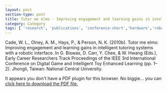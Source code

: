 ```yaml
---
layout: post
section-type: post
title: Tutor me elmo - Improving engagement and learning gains in intelligent tutoring systems with a robotic interface
category: Category
tags: [ 'research', 'publications', 'conference-short','hardware','robots','its','education' ]
---
```

Cade, W. L., Olney, A. M., Hays, P., & Person, N. K. (2010b). Tutor me elmo: Improving engagement and learning gains in intelligent tutoring systems with a robotic interface. In G. Biswas, D. Carr, Y. Chee, & W. Hwang (Eds.), Early Career Researchers Track Proceedings of the IEEE 3rd International Conference on Digital Game and Intelligent Toy Enhanced Learning (pp. 1–2). Jhongli, Taiwan: National Central University. 

<object data="https://umdrive.memphis.edu/aolney/public/publications/cade-2010-digitel.pdf" type="application/pdf" width="100%" height="600px">
 
  <p>It appears you don't have a PDF plugin for this browser.
  No biggie... you can <a href="https://umdrive.memphis.edu/aolney/public/publications/cade-2010-digitel.pdf">click here to
  download the PDF file.</a></p>
  
</object>
